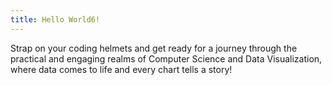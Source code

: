 ```yaml
---
title: Hello World6!
---
```


Strap on your coding helmets and get ready for a journey through the practical and engaging realms of Computer Science and Data Visualization, where data comes to life and every chart tells a story!